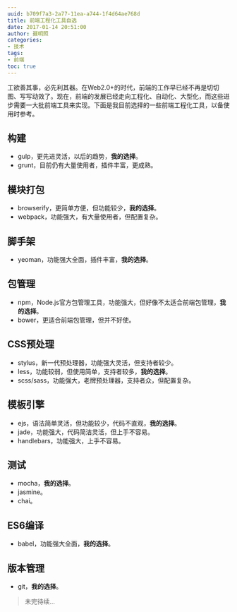 ```yaml
---
uuid: b709f7a3-2a77-11ea-a744-1f4d64ae768d
title: 前端工程化工具自选
date: 2017-01-14 20:51:00
author: 聂明照
categories:
- 技术
tags:
- 前端
toc: true
---
```


工欲善其事，必先利其器。在Web2.0+的时代，前端的工作早已经不再是切切图、写写动效了。现在，前端的发展已经走向工程化、自动化、大型化，而这些进步需要一大批前端工具来实现。下面是我目前选择的一些前端工程化工具，以备使用时参考。

<!-- more -->

## 构建

* gulp，更先进灵活，以后的趋势，**我的选择**。
* grunt，目前仍有大量使用者，插件丰富，更成熟。

## 模块打包

* browserify，更简单方便，但功能较少，**我的选择**。
* webpack，功能强大，有大量使用者，但配置复杂。

## 脚手架

* yeoman，功能强大全面，插件丰富，**我的选择**。

## 包管理

* npm，Node.js官方包管理工具，功能强大，但好像不太适合前端包管理，**我的选择**。
* bower，更适合前端包管理，但并不好使。

## CSS预处理

* stylus，新一代预处理器，功能强大灵活，但支持者较少。
* less，功能较弱，但使用简单，支持者较多，**我的选择**。
* scss/sass，功能强大，老牌预处理器，支持者众，但配置复杂。

## 模板引擎

* ejs，语法简单灵活，但功能较少，代码不直观，**我的选择**。
* jade，功能强大，代码简洁灵活，但上手不容易。
* handlebars，功能强大，上手不容易。

## 测试

* mocha，**我的选择**。
* jasmine。
* chai。

## ES6编译

* babel，功能强大全面，**我的选择**。

## 版本管理

* git，**我的选择**。

> 未完待续...